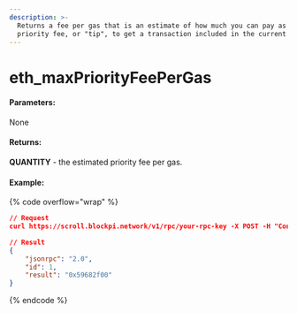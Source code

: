 ```yaml
---
description: >-
  Returns a fee per gas that is an estimate of how much you can pay as a
  priority fee, or "tip", to get a transaction included in the current block.
---
```


# eth\_maxPriorityFeePerGas

#### **Parameters:**

None

#### **Returns:**

**QUANTITY**  - the estimated priority fee per gas.

#### Example:

{% code overflow="wrap" %}
```json
// Request
curl https://scroll.blockpi.network/v1/rpc/your-rpc-key -X POST -H "Content-Type: application/json" --data '{"jsonrpc":"2.0","method":"eth_maxPriorityFeePerGas","params":[],"id":1}'

// Result
{
    "jsonrpc": "2.0",
    "id": 1,
    "result": "0x59682f00"
}
```
{% endcode %}

